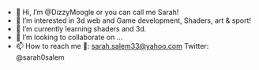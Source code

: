- 👋 Hi, I’m @DizzyMoogle or you can call me Sarah!
- 👀 I’m interested in 3d web and Game development, Shaders, art & sport!
- 🌱 I’m currently learning shaders and 3d.
- 💞️ I’m looking to collaborate on ...
- 📫 How to reach me 📧: sarah.salem33@yahoo.com
                 Twitter: @sarah0salem

<!---
DizzyMoogle/DizzyMoogle is a ✨ special ✨ repository because its `README.md` (this file) appears on your GitHub profile.
You can click the Preview link to take a look at your changes.
--->
